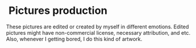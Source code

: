 # <img alt="" src="https://win98icons.alexmeub.com/icons/png/camera3-4.png">&nbsp;Pictures production
These pictures are edited or created by myself in different emotions.
Edited pictures might have non-commercial license, necessary attribution, and etc.
Also, whenever I getting bored, I do this kind of artwork.
